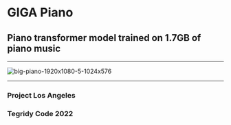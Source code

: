 # GIGA Piano
## Piano transformer model trained on 1.7GB of piano music

***

![big-piano-1920x1080-5-1024x576](https://user-images.githubusercontent.com/56325539/185933302-bdd4fbe3-d8de-496e-b946-0b66bfae923c.jpg)

***

### Project Los Angeles
### Tegridy Code 2022
